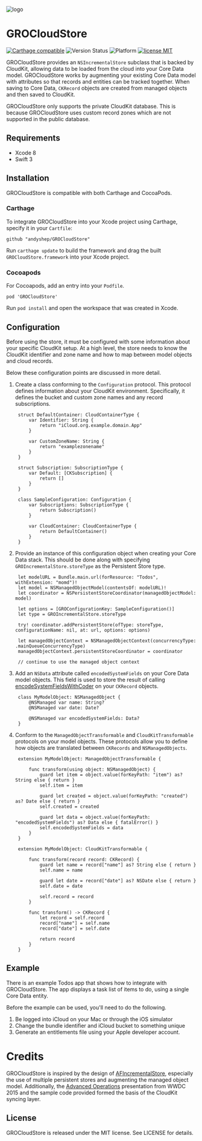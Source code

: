 ![logo](http://i.imgur.com/QdBaUDY.png)

# GROCloudStore

[![Carthage compatible](https://img.shields.io/badge/Carthage-compatible-4BC51D.svg?style=flat)](https://github.com/Carthage/Carthage)
![Version Status](https://img.shields.io/cocoapods/v/GROCloudStore.svg)
![Platform](https://img.shields.io/cocoapods/p/GROCloudStore.svg)
[![license MIT](https://img.shields.io/cocoapods/l/GROCloudStore.svg)](http://opensource.org/licenses/MIT)

GROCloudStore provides an `NSIncrementalStore` subclass that is backed by CloudKit, allowing data to be loaded from the cloud into your Core Data model. GROCloudStore works by augmenting your existing Core Data model with attributes so that records and entities can be tracked together. When saving to Core Data, `CKRecord` objects are created from managed objects and then saved to CloudKit.

GROCloudStore only supports the private CloudKit database. This is because GROCloudStore uses custom record zones which are not supported in the public database.

## Requirements

 * Xcode 8
 * Swift 3

## Installation

GROCloudStore is compatible with both Carthage and CocoaPods.

### Carthage

To integrate GROCloudStore into your Xcode project using Carthage, specify it in your `Cartfile`:

	github "andyshep/GROCloudStore"

Run `carthage update` to build the framework and drag the built `GROCloudStore.framework` into your Xcode project.

### Cocoapods

For Cocoapods, add an entry into your `Podfile`.

	pod 'GROCloudStore'

Run `pod install` and open the workspace that was created in Xcode.

## Configuration

Before using the store, it must be configured with some information about your specific CloudKit setup. At a high level, the store needs to know the CloudKit identifier and zone name and how to map between model objects and cloud records.

Below these configuration points are discussed in more detail.

1. Create a class conforming to the `Configuration` protocol. This protocol defines information about your CloudKit environment. Specifically, it defines the bucket and custom zone names and any record subscriptions.

		struct DefaultContainer: CloudContainerType {
		    var Identifier: String {
		        return "iCloud.org.example.domain.App"
		    }
		    
		    var CustomZoneName: String {
		        return "examplezonename"
		    }
		}
		
		struct Subscription: SubscriptionType {
		    var Default: [CKSubscription] {
		        return []
		    }
		}
		
		class SampleConfiguration: Configuration {
		    var Subscriptions: SubscriptionType {
		        return Subscription()
		    }
		    
		    var CloudContainer: CloudContainerType {
		        return DefaultContainer()
		    }
		}


2. Provide an instance of this configuration object when creating your Core Data stack. This should be done along with specifying `GROIncrementalStore.storeType` as the Persistent Store type.

		let modelURL = Bundle.main.url(forResource: "Todos", withExtension: "momd")!
		let model = NSManagedObjectModel(contentsOf: modelURL)!
		let coordinator = NSPersistentStoreCoordinator(managedObjectModel: model)
	
		let options = [GROConfigurationKey: SampleConfiguration()]
		let type = GROIncrementalStore.storeType
            
		try! coordinator.addPersistentStore(ofType: storeType, configurationName: nil, at: url, options: options)
		
		let managedObjectContext = NSManagedObjectContext(concurrencyType: .mainQueueConcurrencyType)
        managedObjectContext.persistentStoreCoordinator = coordinator
        
        // continue to use the managed object context               
		
3. Add an `NSData` attribute called `encodedSystemFields` on your Core Data model objects. This field is used to store the result of calling [encodeSystemFieldsWithCoder](https://developer.apple.com/library/ios/documentation/CloudKit/Reference/CKRecord_class/#//apple_ref/occ/instm/CKRecord/encodeSystemFieldsWithCoder:) on your `CKRecord` objects.


		class MyModelObject: NSManagedObject {
			@NSManaged var name: String?
			@NSManaged var date: Date?
    
			@NSManaged var encodedSystemFields: Data?
		}

4. Conform to the `ManagedObjectTransformable` and `CloudKitTransformable` protocols on your model objects. These protocols allow you to define how objects are translated between `CKRecords` and `NSManagedObjects`.
	
		extension MyModelObject: ManagedObjectTransformable {
    
		    func transform(using object: NSManagedObject) {
		        guard let item = object.value(forKeyPath: "item") as? String else { return }
		        self.item = item
		        
		        guard let created = object.value(forKeyPath: "created") as? Date else { return }
		        self.created = created
		        
		        guard let data = object.value(forKeyPath: "encodedSystemFields") as? Data else { fatalError() }
		        self.encodedSystemFields = data
		    }
		}
		
		extension MyModelObject: CloudKitTransformable {
    
		    func transform(record record: CKRecord) {
		        guard let name = record["name"] as? String else { return }
		        self.name = name
		        
		        guard let date = record["date"] as? NSDate else { return }
		        self.date = date
		        
		        self.record = record
		    }
		    
		    func transform() -> CKRecord {
		        let record = self.record
		        record["name"] = self.name
		        record["date"] = self.date
		        
		        return record
		    }
		}

## Example

There is an example Todos app that shows how to integrate with GROCloudStore. The app displays a task list of items to do, using a single Core Data entity.

Before the example can be used, you'll need to do the following.

1.  Be logged into iCloud on your Mac or through the iOS simulator
2.  Change the bundle identifier and iCloud bucket to something unique
3.  Generate an entitlements file using your Apple developer account.

# Credits

GROCloudStore is inspired by the design of [AFIncrementalStore](https://github.com/AFNetworking/AFIncrementalStore/tree/development), especially the use of multiple persistent stores and augmenting the managed object model. Additionally, the [Advanced Operations](https://developer.apple.com/videos/play/wwdc2015/226/) presentation from WWDC 2015 and the sample code provided formed the basis of the CloudKit syncing layer.

## License

GROCloudStore is released under the MIT license. See LICENSE for details.